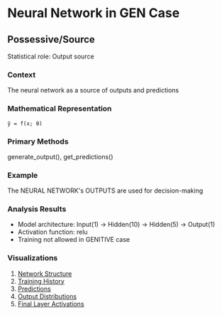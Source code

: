 # Neural Network in GEN Case

## Possessive/Source

Statistical role: Output source

### Context

The neural network as a source of outputs and predictions

### Mathematical Representation

```
ŷ = f(x; θ)
```

### Primary Methods

generate_output(), get_predictions()

### Example

The NEURAL NETWORK's OUTPUTS are used for decision-making

### Analysis Results

* Model architecture: Input(1) → Hidden(10) → Hidden(5) → Output(1)
* Activation function: relu
* Training not allowed in GENITIVE case

### Visualizations

1. [Network Structure](network_structure.png)
2. [Training History](training_history.png)
3. [Predictions](predictions.png)
4. [Output Distributions](output_distribution.png)
5. [Final Layer Activations](final_activations.png)
